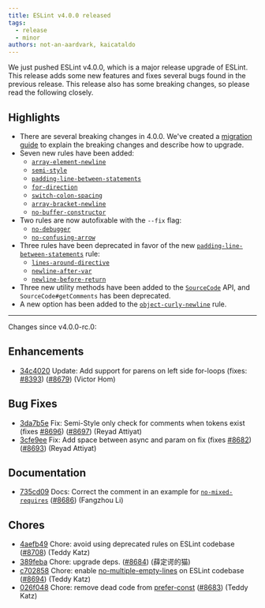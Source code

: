```yaml
---
title: ESLint v4.0.0 released
tags:
  - release
  - minor
authors: not-an-aardvark, kaicataldo
---
```


We just pushed ESLint v4.0.0, which is a major release upgrade of ESLint. This release adds some new features and fixes several bugs found in the previous release. This release also has some breaking changes, so please read the following closely.


## Highlights

* There are several breaking changes in 4.0.0. We've created a [migration guide](/docs/user-guide/migrating-to-4.0.0) to explain the breaking changes and describe how to upgrade.
* Seven new rules have been added:
  * [`array-element-newline`](/docs/rules/array-element-newline)
  * [`semi-style`](/docs/rules/semi-style)
  * [`padding-line-between-statements`](/docs/rules/padding-line-between-statements)
  * [`for-direction`](/docs/rules/for-direction)
  * [`switch-colon-spacing`](/docs/rules/switch-colon-spacing)
  * [`array-bracket-newline`](/docs/rules/array-bracket-newline)
  * [`no-buffer-constructor`](/docs/rules/no-buffer-constructor)
* Two rules are now autofixable with the `--fix` flag:
  * [`no-debugger`](/docs/rules/no-debugger)
  * [`no-confusing-arrow`](/docs/rules/no-confusing-arrow)
* Three rules have been deprecated in favor of the new [`padding-line-between-statements`](/docs/rules/padding-line-between-statements) rule:
  * [`lines-around-directive`](/docs/rules/lines-around-directive)
  * [`newline-after-var`](/docs/rules/newline-after-var)
  * [`newline-before-return`](/docs/rules/newline-before-return)
* Three new utility methods have been added to the [`SourceCode`](/docs/developer-guide/working-with-rules#contextgetsourcecode) API, and `SourceCode#getComments` has been deprecated.
* A new option has been added to the [`object-curly-newline`](/docs/rules/object-curly-newline) rule.

---

Changes since v4.0.0-rc.0:

## Enhancements


* [34c4020](https://github.com/eslint/eslint/commit/34c4020) Update: Add support for parens on left side for-loops (fixes: [#8393](https://github.com/eslint/eslint/issues/8393)) ([#8679](https://github.com/eslint/eslint/issues/8679)) (Victor Hom)




## Bug Fixes


* [3da7b5e](https://github.com/eslint/eslint/commit/3da7b5e) Fix: Semi-Style only check for comments when tokens exist (fixes [#8696](https://github.com/eslint/eslint/issues/8696)) ([#8697](https://github.com/eslint/eslint/issues/8697)) (Reyad Attiyat)
* [3cfe9ee](https://github.com/eslint/eslint/commit/3cfe9ee) Fix: Add space between async and param on fix (fixes [#8682](https://github.com/eslint/eslint/issues/8682)) ([#8693](https://github.com/eslint/eslint/issues/8693)) (Reyad Attiyat)




## Documentation


* [735cd09](https://github.com/eslint/eslint/commit/735cd09) Docs: Correct the comment in an example for [`no-mixed-requires`](/docs/rules/no-mixed-requires) ([#8686](https://github.com/eslint/eslint/issues/8686)) (Fangzhou Li)








## Chores


* [4aefb49](https://github.com/eslint/eslint/commit/4aefb49) Chore: avoid using deprecated rules on ESLint codebase ([#8708](https://github.com/eslint/eslint/issues/8708)) (Teddy Katz)
* [389feba](https://github.com/eslint/eslint/commit/389feba) Chore: upgrade deps. ([#8684](https://github.com/eslint/eslint/issues/8684)) (薛定谔的猫)
* [c702858](https://github.com/eslint/eslint/commit/c702858) Chore: enable [no-multiple-empty-lines](/docs/rules/no-multiple-empty-lines) on ESLint codebase ([#8694](https://github.com/eslint/eslint/issues/8694)) (Teddy Katz)
* [026f048](https://github.com/eslint/eslint/commit/026f048) Chore: remove dead code from [prefer-const](/docs/rules/prefer-const) ([#8683](https://github.com/eslint/eslint/issues/8683)) (Teddy Katz)
